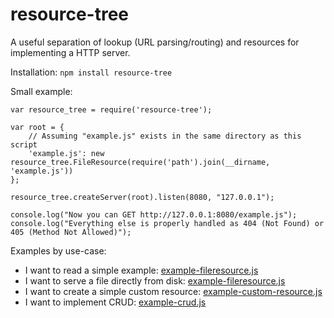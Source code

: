 resource-tree
=============

A useful separation of lookup (URL parsing/routing) and resources for implementing a HTTP server.

Installation: `npm install resource-tree`

Small example:

    var resource_tree = require('resource-tree');

    var root = {
        // Assuming "example.js" exists in the same directory as this script
        'example.js': new resource_tree.FileResource(require('path').join(__dirname, 'example.js'))
    };

    resource_tree.createServer(root).listen(8080, "127.0.0.1");

    console.log("Now you can GET http://127.0.0.1:8080/example.js");
    console.log("Everything else is properly handled as 404 (Not Found) or 405 (Method Not Allowed)");

Examples by use-case:

 * I want to read a simple example: [example-fileresource.js][1]
 * I want to serve a file directly from disk: [example-fileresource.js][1]
 * I want to create a simple custom resource: [example-custom-resource.js][2]
 * I want to implement CRUD: [example-crud.js][3]

[1]: https://bitbucket.org/maghoff/resource-tree/src/tip/example-fileresource.js
[2]: https://bitbucket.org/maghoff/resource-tree/src/tip/example-custom-resource.js
[3]: https://bitbucket.org/maghoff/resource-tree/src/tip/example-crud.js
